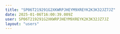 ```yaml
---
title: "SP06T219291G2XKWRPJHEYM9XREYK2K3K32JZ7JZ"
date: 2025-01-06T16:00:39.009Z
user: SP06T219291G2XKWRPJHEYM9XREYK2K3K32JZ7JZ
layout: "users"
---
```

    